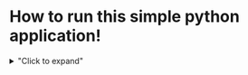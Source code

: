 # How to run this simple python application!

<details>
<summary>"Click to expand"</summary>
1. Install **Python 3** using this link https://www.python.org/downloads/
2. Install **pip3** - **sudo apt install python-pip**
  
</details>
